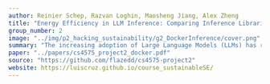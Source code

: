 ```yaml
---
author: Reinier Schep, Razvan Loghin, Maosheng Jiang, Alex Zheng
title: "Energy Efficiency in LLM Inference: Comparing Inference Libraries in a Unified Docker Framework"
group_number: 2
image: "../img/p2_hacking_sustainability/g2_DockerInference/cover.png"
summary: "The increasing adoption of Large Language Models (LLMs) has raised concerns about their computational efficiency and energy consumption. This study presents a comparative analysis of four popular LLM inference libraries—Ollama, MLC, vLLM, and TensorRT—evaluating their energy efficiency in a standardized Dockerized environment. Each library is tested for energy consumption in Joules per token generated, and tokens per second are also measured to provide a comprehensive assessment of performance. Our experiments are conducted on identical hardware configurations to ensure fairness, and results indicate significant variations in energy efficiency between frameworks. This work aims to guide researchers and practitioners in selecting the most energy-efficient and performant LLM inference library based on their deployment needs."
paper: "../papers/cs4575_project2_docker.pdf"
source: "https://github.com/flazedd/cs4575-project2"
website: https://luiscruz.github.io/course_sustainableSE/
---
```

